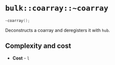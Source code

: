 # `bulk::coarray::~coarray`

```cpp
~coarray();
```

Deconstructs a coarray and deregisters it with `hub`.

## Complexity and cost

* **Cost** - `l`
